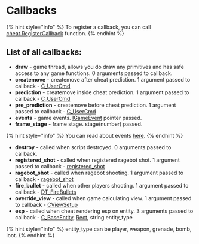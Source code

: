 # Callbacks

{% hint style="info" %}
To register a callback, you can call [cheat.RegisterCallback](../classes/cheat.md#registercallback) function.
{% endhint %}

## List of all callbacks:

* **draw** - game thread, allows you do draw any primitives and has safe access to any game functions. 0 arguments passed to callback.
* **createmove** - createmove after cheat prediction. 1 argument passed to callback - [C\_UserCmd](../types/c_usercmd.md)
* **prediction** - createmove inside cheat prediction. 1 argument passed to callback - [C\_UserCmd](../types/c_usercmd.md)
* **pre\_prediction** - createmove before cheat prediction. 1 argument passed to callback - [C\_UserCmd](../types/c_usercmd.md)
* **events** - game events. [IGameEvent](../classes/igameevent.md) pointer passed.
* **frame_stage** - frame stage. stage(number) passed.


{% hint style="info" %}
You can read about events [here](https://wiki.alliedmods.net%20Counter-Strike:_Global_Offensive_Events).
{% endhint %}

* **destroy** - called when script destroyed. 0 arguments passed to callback.
* **registered\_shot** - called when registered ragebot shot. 1 argument passed to callback - [registered\_shot](../types/registeredshot.md)
* **ragebot\_shot** - called when ragebot shooting. 1 argument passed to callback - [ragebot\_shot](../types/ragebot_shot.md)
* **fire\_bullet** - called when other players shooting. 1 argument passed to callback - [DT\_FireBullets](../types/dt_firebullets.md)
* **override\_view** - called when game calculating view. 1 argument passed to callback - [CViewSetup](../types/cviewsetup.md)
* **esp** - called when cheat rendering esp on entity. 3 arguments passed to callback - [C\_BaseEntity](../classes/c_baseentity.md), [Rect](../types/rect.md), string entity\_type

{% hint style="info" %}
entity\_type can be player, weapon, grenade, bomb, loot.
{% endhint %}

